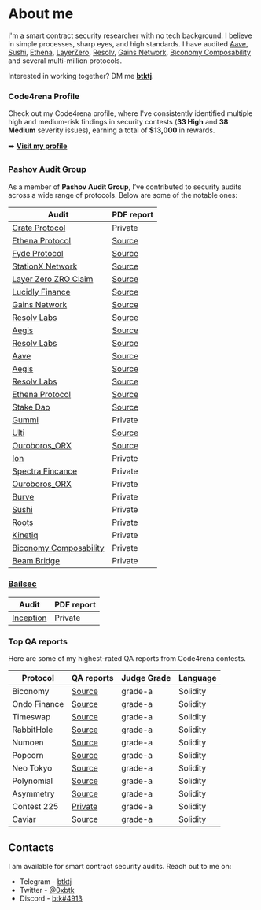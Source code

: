 # About me

I'm a smart contract security researcher with no tech background. I believe in simple processes, sharp eyes, and high standards. I have audited [Aave](https://x.com/aave), [Sushi](https://x.com/SushiSwap), [Ethena](https://x.com/ethena_labs), [LayerZero](https://x.com/LayerZero_Core), [Resolv](https://x.com/ResolvLabs), [Gains Network](https://x.com/GainsNetwork_io), [Biconomy Composability](https://x.com/biconomy) and several multi-million protocols.

Interested in working together? DM me **[btktj](https://t.me/btktj)**.

### Code4rena Profile

Check out my Code4rena profile, where I've consistently identified multiple high and medium-risk findings in security contests (**33 High** and **38 Medium** severity issues), earning a total of **$13,000** in rewards.

➡️ **[Visit my profile](https://code4rena.com/@btk)**

### [Pashov Audit Group](https://x.com/PashovAuditGrp)

As a member of **Pashov Audit Group**, I’ve contributed to security audits across a wide range of protocols. Below are some of the notable ones:

| Audit     | PDF report                                                                               |
|-----------------|--------------------------------------------------------------------------------------------|
| [Crate Protocol](https://x.com/crateplace)        | Private  |
| [Ethena Protocol](https://x.com/ethena_labs)        | [Source](https://github.com/pashov/audits/blob/master/team/pdf/Ethena-security-review-May.pdf)  |
| [Fyde Protocol](https://x.com/FydeLabs)        | [Source](https://github.com/pashov/audits/blob/master/team/pdf/Fyde-security-review-May.pdf)  |
| [StationX Network](https://x.com/StationXnetwork)        | [Source](https://github.com/pashov/audits/blob/master/team/md/StationX-security-review.md)  |
| [Layer Zero ZRO Claim](https://x.com/LayerZero_Core)        | [Source](https://github.com/pashov/audits/blob/master/team/md/LayerZeroZROClaim-security-review.md)  |
| [Lucidly Finance](https://x.com/LucidlyFinance)        | [Source](https://github.com/pashov/audits/blob/master/team/md/Lucidly-security-review-June.md)  |
| [Gains Network](https://x.com/GainsNetwork_io)        | [Source](https://github.com/pashov/audits/blob/master/team/md/GainsNetwork-security-review-July.md)  |
| [Resolv Labs](https://x.com/ResolvLabs)        | [Source](https://github.com/pashov/audits/blob/master/team/md/Resolv-security-review.md)  |
| [Aegis](https://x.com/aegis_im)        | [Source](https://github.com/pashov/audits/blob/master/team/md/AegisVault-security-review.md)  |
| [Resolv Labs](https://x.com/ResolvLabs)        | [Source](https://github.com/pashov/audits/blob/master/team/md/Resolv-security-review-August.md)  |
| [Aave](https://x.com/aave)        | [Source](https://github.com/pashov/audits/blob/master/team/md/Aave-security-review.md)  |
| [Aegis](https://x.com/aegis_im)        | [Source](https://github.com/pashov/audits/blob/master/team/md/Aegis-security-review-September.md)  |
| [Resolv Labs](https://x.com/ResolvLabs)        | [Source](https://github.com/pashov/audits/blob/master/team/md/Resolv-security-review-October.md)  |
| [Ethena Protocol](https://x.com/ethena_labs)        | [Source](https://github.com/pashov/audits/blob/master/team/md/Ethena-security-review-October.md)  |
| [Stake Dao](https://x.com/StakeDAOHQ)        | [Source](https://github.com/pashov/audits/blob/master/team/md/LaPoste-security-review-October.md)  |
| [Gummi](https://x.com/gummifi)        | Private  |
| [Ulti](https://x.com/0xULTI)        | [Source](https://github.com/pashov/audits/blob/master/team/md/ULTI-security-review-November2.md)  |
| [Ouroboros_ORX](https://x.com/Ouroboros_ORX)        | [Source](https://github.com/pashov/audits/blob/master/team/md/Ouroboros-security-review_2024-12-06.md)  |
| [Ion](https://x.com/ionprotocol)        | Private  |
| [Spectra Fincance](https://x.com/spectra_finance)        | Private  |
| [Ouroboros_ORX](https://x.com/Ouroboros_ORX)        | Private  |
| [Burve](https://x.com/BurveProtocol)        | Private  |
| [Sushi](https://x.com/SushiSwap)        | Private  |
| [Roots](https://x.com/rootsfi)        | Private  |
| [Kinetiq](https://x.com/kinetiq_xyz)        | Private  |
| [Biconomy Composability](https://x.com/biconomy)        | Private  |
| [Beam Bridge](https://x.com/BuildOnBeam)        | Private  |


### [Bailsec](https://x.com/bailsecurity)

| Audit     | PDF report                                                                               |
|-----------------|--------------------------------------------------------------------------------------------|
| [Inception](https://x.com/InceptionLRT)        | Private  |

### Top QA reports

Here are some of my highest-rated QA reports from Code4rena contests.

| Protocol        | QA reports                                                                                 | Judge Grade | Language |
|-----------------|--------------------------------------------------------------------------------------------|-------------|----------|
| Biconomy        | [Source](https://github.com/code-423n4/2023-01-biconomy-findings/blob/main/data/btk-Q.md)  | grade-a     | Solidity |
| Ondo Finance    | [Source](https://github.com/code-423n4/2023-01-ondo-findings/blob/main/data/btk-Q.md)      | grade-a     | Solidity |
| Timeswap        | [Source](https://github.com/code-423n4/2023-01-timeswap-findings/blob/main/data/btk-Q.md)  | grade-a     | Solidity |
| RabbitHole      | [Source](https://github.com/code-423n4/2023-01-rabbithole-findings/blob/main/data/btk-Q.md)| grade-a     | Solidity |
| Numoen          | [Source](https://github.com/code-423n4/2023-01-numoen-findings/blob/main/data/btk-Q.md)    | grade-a     | Solidity |
| Popcorn         | [Source](https://github.com/code-423n4/2023-01-popcorn-findings/blob/main/data/btk-Q.md)   | grade-a     | Solidity |
| Neo Tokyo       | [Source](https://github.com/code-423n4/2023-03-neotokyo-findings/blob/main/data/btk-Q.md)  | grade-a     | Solidity |
| Polynomial      | [Source](https://github.com/code-423n4/2023-03-polynomial-findings/blob/main/data/btk-Q.md)| grade-a     | Solidity |
| Asymmetry       | [Source](https://github.com/code-423n4/2023-03-asymmetry-findings/blob/main/data/btk-Q.md) | grade-a     | Solidity |
| Contest 225     | [Private]()| grade-a     | Solidity |
| Caviar          | [Source](https://github.com/code-423n4/2023-04-caviar-findings/blob/main/data/btk-Q.md)    | grade-a     | Solidity |

## Contacts

I am available for smart contract security audits. Reach out to me on:

- Telegram - [btktj](https://t.me/btktj)
- Twitter - [@0xbtk](https://twitter.com/0xbtk)
- Discord - [btk#4913](https://discordapp.com/users/731221006101905519)
